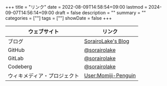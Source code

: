 +++
title = "リンク"
date = 2022-08-09T14:58:54+09:00
lastmod = 2024-09-07T14:56:14+09:00
draft = false
description = ""
summary = ""
categories = [""]
tags = [""]
showDate = false
+++

| ウェブサイト                 | リンク                                                                     |
| ---------------------------- | -------------------------------------------------------------------------- |
| ブログ                       | [SorairoLake's Blog](https://sorairolake.github.io/blog/)                  |
| GitHub                       | [@sorairolake](https://github.com/sorairolake)                             |
| GitLab                       | [@sorairolake](https://gitlab.com/sorairolake)                             |
| Codeberg                     | [@sorairolake](https://codeberg.org/sorairolake)                           |
| ウィキメディア・プロジェクト | [User:Momiji-Penguin](https://meta.wikimedia.org/wiki/User:Momiji-Penguin) |
